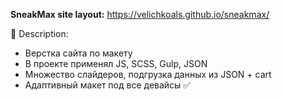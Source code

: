 <b>SneakMax site layout:</b> https://velichkoals.github.io/sneakmax/


💭 Description: 
- Верстка сайта по макету
- В проекте применял  JS, SCSS, Gulp, JSON
- Множество слайдеров, подгрузка данных из JSON + cart
- Адаптивный макет под все девайсы ✅
